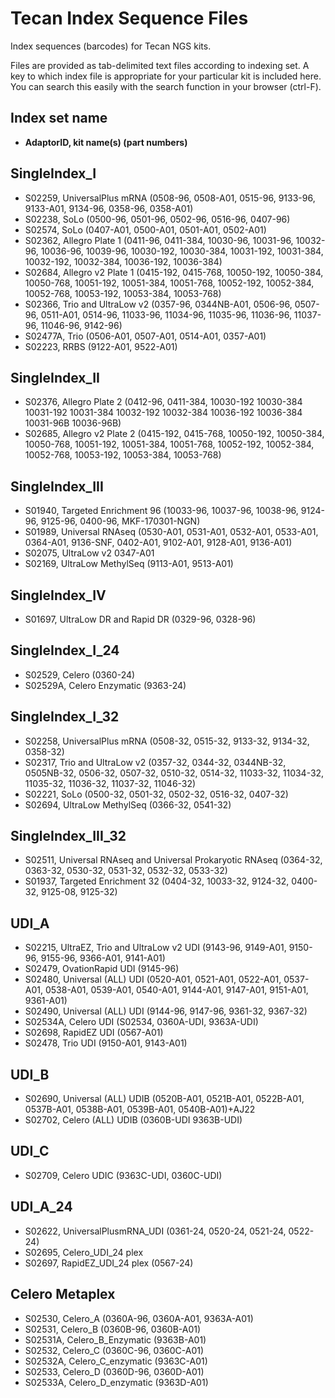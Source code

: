 # Tecan Index Sequence Files  
Index sequences (barcodes) for Tecan NGS kits.  
  
Files are provided as tab-delimited text files according to indexing set. A key to which index file is appropriate for your particular kit is included here. You can search this easily with the search function in your browser (ctrl-F).  

## Index set name
* **AdaptorID, kit name(s) (part numbers)**  
  
## SingleIndex_I  
* S02259, UniversalPlus mRNA (0508-96, 0508-A01, 0515-96, 9133-96, 9133-A01, 9134-96, 0358-96, 0358-A01)  
* S02238, SoLo (0500-96, 0501-96, 0502-96, 0516-96, 0407-96)  
* S02574, SoLo (0407-A01, 0500-A01, 0501-A01, 0502-A01)  
* S02362, Allegro Plate 1 (0411-96, 0411-384, 10030-96, 10031-96, 10032-96, 10036-96, 10039-96, 10030-192, 10030-384, 10031-192, 10031-384, 10032-192, 10032-384, 10036-192, 10036-384)  
* S02684, Allegro v2 Plate 1 (0415-192, 0415-768, 10050-192, 10050-384, 10050-768, 10051-192, 10051-384, 10051-768, 10052-192, 10052-384, 10052-768, 10053-192, 10053-384, 10053-768)  
* S02366, Trio and UltraLow v2 (0357-96, 0344NB-A01, 0506-96, 0507-96, 0511-A01, 0514-96, 11033-96, 11034-96, 11035-96, 11036-96, 11037-96, 11046-96, 9142-96)  
* S02477A, Trio (0506-A01, 0507-A01, 0514-A01, 0357-A01)  
* S02223, RRBS (9122-A01, 9522-A01)  

## SingleIndex_II  
* S02376, Allegro Plate 2 (0412-96, 0411-384, 10030-192 10030-384 10031-192 10031-384 10032-192 10032-384 10036-192 10036-384 10031-96B 10036-96B)  
* S02685, Allegro v2 Plate 2 (0415-192, 0415-768, 10050-192, 10050-384, 10050-768, 10051-192, 10051-384, 10051-768, 10052-192, 10052-384, 10052-768, 10053-192, 10053-384, 10053-768)  

## SingleIndex_III  
* S01940, Targeted Enrichment 96 (10033-96, 10037-96, 10038-96, 9124-96, 9125-96, 0400-96, MKF-170301-NGN)  
* S01989, Universal RNAseq (0530-A01, 0531-A01, 0532-A01, 0533-A01, 0364-A01, 9136-SNF, 0402-A01, 9102-A01, 9128-A01, 9136-A01)  
* S02075, UltraLow v2 0347-A01  
* S02169, UltraLow MethylSeq (9113-A01, 9513-A01)  

## SingleIndex_IV  
* S01697, UltraLow DR and Rapid DR (0329-96, 0328-96)  

## SingleIndex_I_24  
* S02529, Celero (0360-24)  
* S02529A, Celero Enzymatic (9363-24)  

## SingleIndex_I_32  
* S02258, UniversalPlus mRNA (0508-32, 0515-32, 9133-32, 9134-32, 0358-32)  
* S02317, Trio and UltraLow v2 (0357-32, 0344-32, 0344NB-32, 0505NB-32, 0506-32, 0507-32, 0510-32, 0514-32, 11033-32, 11034-32, 11035-32, 11036-32, 11037-32, 11046-32)  
* S02221, SoLo (0500-32, 0501-32, 0502-32, 0516-32, 0407-32)  
* S02694, UltraLow MethylSeq (0366-32, 0541-32)  

## SingleIndex_III_32  
* S02511, Universal RNAseq and Universal Prokaryotic RNAseq (0364-32, 0363-32, 0530-32, 0531-32, 0532-32, 0533-32)  
* S01937, Targeted Enrichment 32 (0404-32, 10033-32, 9124-32, 0400-32, 9125-08, 9125-32)  

## UDI_A  
* S02215, UltraEZ, Trio and UltraLow v2 UDI (9143-96, 9149-A01, 9150-96, 9155-96, 9366-A01, 9141-A01)  
* S02479, OvationRapid UDI (9145-96)  
* S02480, Universal (ALL) UDI (0520-A01, 0521-A01, 0522-A01, 0537-A01, 0538-A01, 0539-A01, 0540-A01, 9144-A01, 9147-A01, 9151-A01, 9361-A01)  
* S02490, Universal (ALL) UDI (9144-96, 9147-96, 9361-32, 9367-32)  
* S02534A, Celero UDI (S02534, 0360A-UDI, 9363A-UDI)  
* S02698, RapidEZ UDI (0567-A01)  
* S02478, Trio UDI (9150-A01, 9143-A01)  

## UDI_B  
* S02690, Universal (ALL) UDIB  (0520B-A01, 0521B-A01, 0522B-A01, 0537B-A01, 0538B-A01, 0539B-A01, 0540B-A01)+AJ22  
* S02702, Celero (ALL) UDIB (0360B-UDI 9363B-UDI)  

## UDI_C  
* S02709, Celero UDIC (9363C-UDI, 0360C-UDI)  

## UDI_A_24  
* S02622, UniversalPlusmRNA_UDI (0361-24, 0520-24, 0521-24, 0522-24)  
* S02695, Celero_UDI_24 plex  
* S02697, RapidEZ_UDI_24 plex (0567-24)  

## Celero Metaplex  
* S02530, Celero_A (0360A-96, 0360A-A01, 9363A-A01)  
* S02531, Celero_B (0360B-96, 0360B-A01)  
* S02531A, Celero_B_Enzymatic (9363B-A01)  
* S02532, Celero_C (0360C-96, 0360C-A01)  
* S02532A, Celero_C_enzymatic (9363C-A01)  
* S02533, Celero_D (0360D-96, 0360D-A01)  
* S02533A, Celero_D_enzymatic (9363D-A01)  



